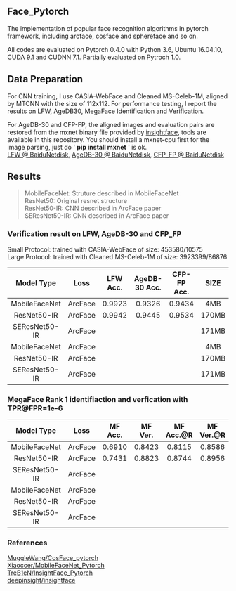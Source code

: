 ## Face_Pytorch
The implementation of  popular face recognition algorithms in pytorch framework, including arcface, cosface and sphereface and so on.

All codes are evaluated on Pytorch 0.4.0 with Python 3.6, Ubuntu 16.04.10, CUDA 9.1 and CUDNN 7.1. Partially evaluated on Pytroch 1.0.	


## Data Preparation
For CNN training, I use CASIA-WebFace and Cleaned MS-Celeb-1M, aligned by MTCNN with the size of 112x112.  For performance testing, I report the results on LFW, AgeDB30, MegaFace Identification and Verification.

For AgeDB-30 and CFP-FP, the aligned images and evaluation pairs are restored from the mxnet binary file provided by [insightface](https://github.com/deepinsight/insightface), tools are available in this repository. You should install a mxnet-cpu first for the image parsing, just do ' **pip install mxnet** ' is ok.  
[LFW @ BaiduNetdisk](https://pan.baidu.com/s/1Rue4FBmGvdGMPkyy2ZqcdQ),   [AgeDB-30 @ BaiduNetdisk](https://pan.baidu.com/s/1sdw1lO5JfP6Ja99O7zprUg),   [CFP_FP @ BaiduNetdisk](https://pan.baidu.com/s/1gyFAAy427weUd2G-ozMgEg)

## Results
> MobileFaceNet: Struture described in MobileFaceNet  
> ResNet50: Original resnet structure  
> ResNet50-IR: CNN described in ArcFace paper  
> SEResNet50-IR: CNN described in ArcFace paper 
### Verification result on LFW, AgeDB-30 and CFP_FP  
Small Protocol: trained with CASIA-WebFace of size: 453580/10575  
Large Protocol: trained with Cleaned MS-Celeb-1M of size: 3923399/86876

  Model Type    |   Loss    | LFW Acc. | AgeDB-30 Acc.| CFP-FP Acc. |  SIZE  | protocol
:--------------:|:---------:|:--------:|:------------:|:-----------:|:------:|:--------:
MobileFaceNet   |  ArcFace  |  0.9923  |    0.9326    |   0.9434    |  4MB   |  small
ResNet50-IR     |  ArcFace  |  0.9942  |    0.9445    |   0.9534    | 170MB  |  small  
SEResNet50-IR   |  ArcFace  |          |              |             | 171MB  |  small
MobileFaceNet   |  ArcFace  |          |              |             |  4MB   |  large
ResNet50-IR     |  ArcFace  |          |              |             | 170MB  |  large
SEResNet50-IR   |  ArcFace  |          |              |             | 171MB  |  large

### MegaFace Rank 1 identifiaction and verfication with TPR@FPR=1e-6

  Model Type    |   Loss    | MF Acc. | MF Ver. | MF Acc.@R | MF Ver.@R |  SIZE | protocol
:--------------:|:---------:|:-------:|:-------:|:---------:|:---------:|:-----:|:-------:
MobileFaceNet   |  ArcFace  | 0.6910  | 0.8423  |  0.8115   |  0.8586   |  4MB  |  small
ResNet50-IR     |  ArcFace  | 0.7431  | 0.8823  |  0.8744   |  0.8956   | 170MB |  small
SEResNet50-IR   |  ArcFace  |         |         |           |           | 171MB |  small
MobileFaceNet   |  ArcFace  |         |         |           |           |  4MB  |  large
ResNet50-IR     |  ArcFace  |         |         |           |           | 170MB |  large
SEResNet50-IR   |  ArcFace  |         |         |           |           | 171MB |  large


### References
[MuggleWang/CosFace_pytorch](https://github.com/MuggleWang/CosFace_pytorch)  
[Xiaoccer/MobileFaceNet_Pytorch](https://github.com/Xiaoccer/MobileFaceNet_Pytorch)  
[TreB1eN/InsightFace_Pytorch](https://github.com/TreB1eN/InsightFace_Pytorch)  
[deepinsight/insightface](https://github.com/deepinsight/insightface)